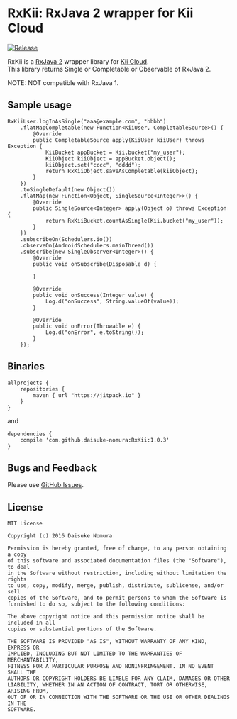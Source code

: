 # RxKii: RxJava 2 wrapper for Kii Cloud

[![Release](https://jitpack.io/v/daisuke-nomura/rxkii.svg)](https://jitpack.io/#daisuke-nomura/rxkii)

RxKii is a [RxJava 2][rxjava2] wrapper library for [Kii Cloud][kii].  
This library returns Single or Completable or Observable of RxJava 2.  

NOTE: NOT compatible with RxJava 1.

## Sample usage

    RxKiiUser.logInAsSingle("aaa@example.com", "bbbb")
        .flatMapCompletable(new Function<KiiUser, CompletableSource>() {
            @Override
            public CompletableSource apply(KiiUser kiiUser) throws Exception {
                KiiBucket appBucket = Kii.bucket("my_user");
                KiiObject kiiObject = appBucket.object();
                kiiObject.set("cccc", "dddd");
                return RxKiiObject.saveAsCompletable(kiiObject);
            }
        })
        .toSingleDefault(new Object())
        .flatMap(new Function<Object, SingleSource<Integer>>() {
            @Override
            public SingleSource<Integer> apply(Object o) throws Exception {
                return RxKiiBucket.countAsSingle(Kii.bucket("my_user"));
            }
        })
        .subscribeOn(Schedulers.io())
        .observeOn(AndroidSchedulers.mainThread())
        .subscribe(new SingleObserver<Integer>() {
            @Override
            public void onSubscribe(Disposable d) {

            }

            @Override
            public void onSuccess(Integer value) {
                Log.d("onSuccess", String.valueOf(value));
            }

            @Override
            public void onError(Throwable e) {
                Log.d("onError", e.toString());
            }
        }); 

## Binaries

    allprojects {
        repositories {
            maven { url "https://jitpack.io" }
        }
    }

and

    dependencies {
        compile 'com.github.daisuke-nomura:RxKii:1.0.3'
    }

## Bugs and Feedback

Please use [GitHub Issues][issues].

## License

    MIT License

    Copyright (c) 2016 Daisuke Nomura

    Permission is hereby granted, free of charge, to any person obtaining a copy
    of this software and associated documentation files (the "Software"), to deal
    in the Software without restriction, including without limitation the rights
    to use, copy, modify, merge, publish, distribute, sublicense, and/or sell
    copies of the Software, and to permit persons to whom the Software is
    furnished to do so, subject to the following conditions:

    The above copyright notice and this permission notice shall be included in all
    copies or substantial portions of the Software.

    THE SOFTWARE IS PROVIDED "AS IS", WITHOUT WARRANTY OF ANY KIND, EXPRESS OR
    IMPLIED, INCLUDING BUT NOT LIMITED TO THE WARRANTIES OF MERCHANTABILITY,
    FITNESS FOR A PARTICULAR PURPOSE AND NONINFRINGEMENT. IN NO EVENT SHALL THE
    AUTHORS OR COPYRIGHT HOLDERS BE LIABLE FOR ANY CLAIM, DAMAGES OR OTHER
    LIABILITY, WHETHER IN AN ACTION OF CONTRACT, TORT OR OTHERWISE, ARISING FROM,
    OUT OF OR IN CONNECTION WITH THE SOFTWARE OR THE USE OR OTHER DEALINGS IN THE
    SOFTWARE.


[kii]: https://jp.kii.com/
[rxjava2]: https://github.com/ReactiveX/RxJava/tree/2.x
[issues]: https://github.com/daisuke-nomura/RxKii/issues